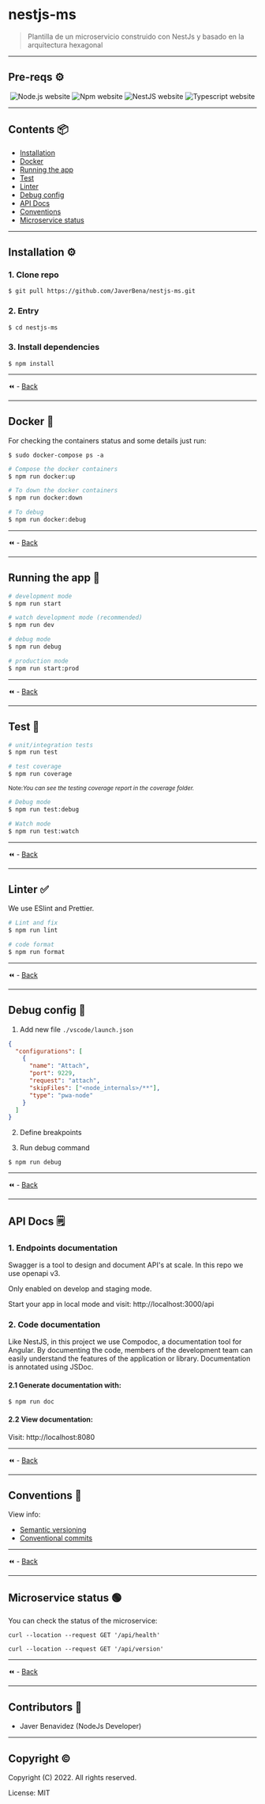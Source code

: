 # nestjs-ms

> Plantilla de un microservicio construido con NestJs y basado en la arquitectura hexagonal

---

## Pre-reqs ⚙️

<p align="center">
  <img src="https://img.shields.io/static/v1.svg?label=Node&message=v >= 16.16.0&labelColor=339933&color=757575&logoColor=FFFFFF&logo=node.js" alt="Node.js website"/>
  <img src="https://img.shields.io/static/v1.svg?label=Npm&message=v >= 8.11.0&labelColor=CB3837&logoColor=FFFFFF&color=757575&logo=npm" alt="Npm website"/>
  <img src="https://img.shields.io/static/v1.svg?label=Nest&message=v >=9.0.4&labelColor=444&logoColor=FFFFFF&color=757575&logo=NestJs" alt="NestJS website"/>
  <img src="https://img.shields.io/static/v1.svg?label=Typescript&message=v >= 4.7.4&labelColor=0678cc&logoColor=FFFFFF&color=757575&logo=Typescript" alt="Typescript website"/>
</p>

---

## Contents 📦

- [Installation](#installation-⚙️)
- [Docker](#docker-🐳)
- [Running the app](#running-the-app-🚀)
- [Test](#test-🧪)
- [Linter](#linter-✅)
- [Debug config](#debug-config-🧐)
- [API Docs](#api-docs-🗒️)
- [Conventions](#conventions-🚩)
- [Microservice status](#microservice-status-🟢)

---

## Installation ⚙️

### 1. Clone repo

```shell
$ git pull https://github.com/JaverBena/nestjs-ms.git
```

### 2. Entry

```shell
$ cd nestjs-ms
```

### 3. Install dependencies

```shell
$ npm install
```

---

⏪️ - [Back](#contents-📦)

---

## Docker 🐳

For checking the containers status and some details just run:

```shell
$ sudo docker-compose ps -a
```

```bash
# Compose the docker containers
$ npm run docker:up

# To down the docker containers
$ npm run docker:down

# To debug
$ npm run docker:debug
```

---

⏪️ - [Back](#contents-📦)

---

## Running the app 🚀

```bash
# development mode
$ npm run start

# watch development mode (recommended)
$ npm run dev

# debug mode
$ npm run debug

# production mode
$ npm run start:prod
```

---

⏪️ - [Back](#contents-📦)

---

## Test 🧪

```bash
# unit/integration tests
$ npm run test

# test coverage
$ npm run coverage
```

<small>Note:<i>You can see the testing coverage report in the coverage folder.</i></small>

```bash
# Debug mode
$ npm run test:debug

# Watch mode
$ npm run test:watch
```

---

⏪️ - [Back](#contents-📦)

---

## Linter ✅

We use ESlint and Prettier.

```bash
# Lint and fix
$ npm run lint

# code format
$ npm run format
```

---

⏪️ - [Back](#contents-📦)

---

## Debug config 🧐

1. Add new file `./vscode/launch.json`

```json
{
  "configurations": [
    {
      "name": "Attach",
      "port": 9229,
      "request": "attach",
      "skipFiles": ["<node_internals>/**"],
      "type": "pwa-node"
    }
  ]
}
```

2. Define breakpoints

3. Run debug command

```shell
$ npm run debug
```

---

⏪️ - [Back](#contents-📦)

---

## API Docs 🗒️

### 1. Endpoints documentation

Swagger is a tool to design and document API's at scale. In this repo we use openapi v3.

Only enabled on develop and staging mode.

Start your app in local mode and visit: http://localhost:3000/api

### 2. Code documentation

Like NestJS, in this project we use Compodoc, a documentation tool for Angular. By documenting the code, members of the development team can easily understand the features of the application or library. Documentation is annotated using JSDoc.

#### 2.1 Generate documentation with:

```shell
$ npm run doc
```

#### 2.2 View documentation:

Visit: http://localhost:8080

---

⏪️ - [Back](#contents-📦)

---

## Conventions 🚩

View info:

- [Semantic versioning](https://semver.org/)
- [Conventional commits](https://www.conventionalcommits.org/en/v1.0.0-beta.4/)

---

⏪️ - [Back](#contents-📦)

---

## Microservice status 🟢

You can check the status of the microservice:

```curl
curl --location --request GET '/api/health'
```

```curl
curl --location --request GET '/api/version'
```

---

⏪️ - [Back](#contents-📦)

---

## Contributors 👷

- Javer Benavidez (NodeJs Developer)

---

## Copyright ©️

Copyright (C) 2022. All rights reserved.

License: MIT
